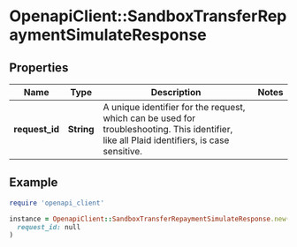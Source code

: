 # OpenapiClient::SandboxTransferRepaymentSimulateResponse

## Properties

| Name | Type | Description | Notes |
| ---- | ---- | ----------- | ----- |
| **request_id** | **String** | A unique identifier for the request, which can be used for troubleshooting. This identifier, like all Plaid identifiers, is case sensitive. |  |

## Example

```ruby
require 'openapi_client'

instance = OpenapiClient::SandboxTransferRepaymentSimulateResponse.new(
  request_id: null
)
```

